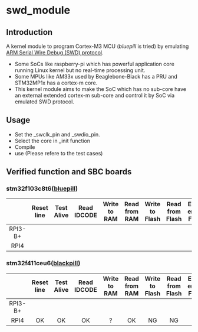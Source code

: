 # swd_module

## Introduction
A kernel module to program Cortex-M3 MCU (*bluepill* is tried) by emulating [ARM Serial Wire Debug (SWD) protocol](https://developer.arm.com/documentation/ihi0031/a/The-Serial-Wire-Debug-Port--SW-DP-/Introduction-to-the-ARM-Serial-Wire-Debug--SWD--protocol).
- Some SoCs like raspberry-pi which has powerful application core running Linux kernel but no real-time processing unit. 
- Some MPUs like AM33x used by Beaglebone-Black has a PRU and STM32MP1x has a cortex-m core. 
- This kernel module aims to make the SoC which has no sub-core have an external extended cortex-m sub-core and control it by SoC via emulated SWD protocol.

## Usage
- Set the _swclk_pin and _swdio_pin.
- Select the core in _init function
- Compile
- use (Please refere to the test cases)

## Verified function and SBC boards

### stm32f103c8t6([bluepill](https://stm32-base.org/boards/STM32F103C8T6-Blue-Pill.html))
|     | Reset line | Test Alive | Read IDCODE | Write to RAM | Read from RAM | Write to Flash | Read from Flash | Erase entire Flash |
| :-: | :-: | :-: | :-: | :-: | :-: | :-: | :-: | :-: |
| RPI3-B+ | | | | | | | | |
| RPI4 | | | | | | | | | 

### stm32f411ceu6([blackpill](https://shop.pimoroni.com/products/stm32f411-blackpill-development-board?variant=39274213343315))
|     | Reset line | Test Alive | Read IDCODE | Write to RAM | Read from RAM | Write to Flash | Read from Flash | Erase entire Flash |
| :-: | :-: | :-: | :-: | :-: | :-: | :-: | :-: | :-: |
| RPI3-B+ | | | | | | | | |
| RPI4 | OK | OK  | OK  | ? | OK | NG | NG | NG |

